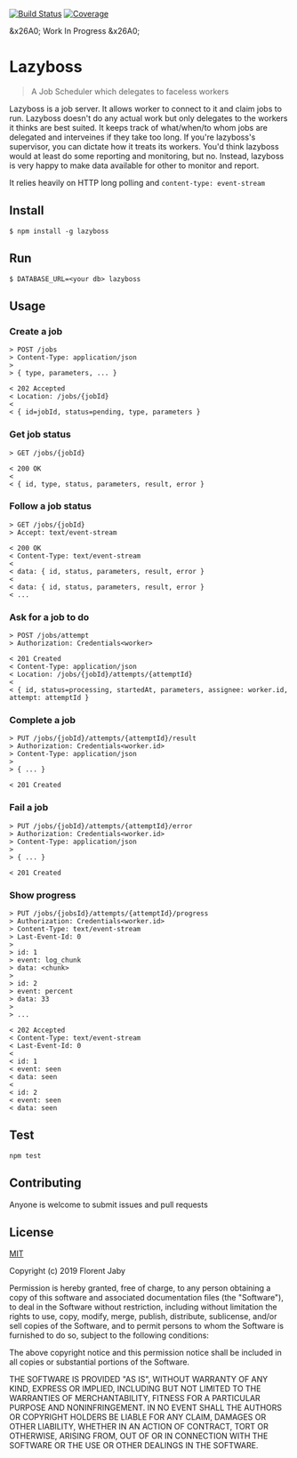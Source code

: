[![Build Status][travis-image]][travis-url] [![Coverage][coveralls-image]][coveralls-url]

&x26A0; Work In Progress &x26A0;

Lazyboss
========

> A Job Scheduler which delegates to faceless workers

Lazyboss is a job server. It allows worker to connect to it and claim jobs to run.
Lazyboss doesn't do any actual work but only delegates to the workers it thinks
are best suited. It keeps track of what/when/to whom jobs are delegated and interveines if they
take too long. If you're lazyboss's supervisor, you can dictate how it treats its workers.
You'd think lazyboss would at least do some reporting and monitoring, but no. Instead, lazyboss is very
happy to make data available for other to monitor and report.

It relies heavily on HTTP long polling and `content-type: event-stream`

Install
-------

    $ npm install -g lazyboss

Run
---

    $ DATABASE_URL=<your db> lazyboss

Usage
-----

### Create a job

```
> POST /jobs
> Content-Type: application/json
>
> { type, parameters, ... }

< 202 Accepted
< Location: /jobs/{jobId}
<
< { id=jobId, status=pending, type, parameters }
```

### Get job status

```
> GET /jobs/{jobId}

< 200 OK
<
< { id, type, status, parameters, result, error }
```

### Follow a job status

```
> GET /jobs/{jobId}
> Accept: text/event-stream

< 200 OK
< Content-Type: text/event-stream
<
< data: { id, status, parameters, result, error }
< 
< data: { id, status, parameters, result, error }
< ...
```

### Ask for a job to do

```
> POST /jobs/attempt
> Authorization: Credentials<worker>
 
< 201 Created
< Content-Type: application/json
< Location: /jobs/{jobId}/attempts/{attemptId}
<
< { id, status=processing, startedAt, parameters, assignee: worker.id, attempt: attemptId }
```

### Complete a job

```
> PUT /jobs/{jobId}/attempts/{attemptId}/result
> Authorization: Credentials<worker.id>
> Content-Type: application/json
>
> { ... }

< 201 Created
```

### Fail a job

```
> PUT /jobs/{jobId}/attempts/{attemptId}/error
> Authorization: Credentials<worker.id>
> Content-Type: application/json
>
> { ... }

< 201 Created
```

### Show progress

```
> PUT /jobs/{jobsId}/attempts/{attemptId}/progress
> Authorization: Credentials<worker.id>
> Content-Type: text/event-stream
> Last-Event-Id: 0
>
> id: 1
> event: log_chunk
> data: <chunk>
>
> id: 2
> event: percent
> data: 33
>
> ...

< 202 Accepted
< Content-Type: text/event-stream
< Last-Event-Id: 0
< 
< id: 1
< event: seen
< data: seen
< 
< id: 2
< event: seen
< data: seen
```

Test
----

    npm test


Contributing
------------

Anyone is welcome to submit issues and pull requests


License
-------

[MIT](http://opensource.org/licenses/MIT)

Copyright (c) 2019 Florent Jaby

Permission is hereby granted, free of charge, to any person obtaining a copy of this software and associated documentation files (the "Software"), to deal in the Software without restriction, including without limitation the rights to use, copy, modify, merge, publish, distribute, sublicense, and/or sell copies of the Software, and to permit persons to whom the Software is furnished to do so, subject to the following conditions:

The above copyright notice and this permission notice shall be included in all copies or substantial portions of the Software.

THE SOFTWARE IS PROVIDED "AS IS", WITHOUT WARRANTY OF ANY KIND, EXPRESS OR IMPLIED, INCLUDING BUT NOT LIMITED TO THE WARRANTIES OF MERCHANTABILITY, FITNESS FOR A PARTICULAR PURPOSE AND NONINFRINGEMENT. IN NO EVENT SHALL THE AUTHORS OR COPYRIGHT HOLDERS BE LIABLE FOR ANY CLAIM, DAMAGES OR OTHER LIABILITY, WHETHER IN AN ACTION OF CONTRACT, TORT OR OTHERWISE, ARISING FROM, OUT OF OR IN CONNECTION WITH THE SOFTWARE OR THE USE OR OTHER DEALINGS IN THE SOFTWARE.


[travis-image]: http://img.shields.io/travis/Floby/lazyboss/master.svg?style=flat
[travis-url]: https://travis-ci.org/Floby/lazyboss
[coveralls-image]: http://img.shields.io/coveralls/Floby/lazyboss/master.svg?style=flat
[coveralls-url]: https://coveralls.io/r/Floby/lazyboss

